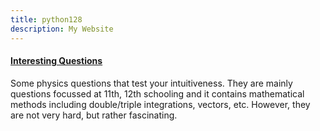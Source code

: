 ```yaml
---
title: python128
description: My Website
---
```



#### [Interesting Questions](https://python128.github.io/questions/)
Some physics questions that test your intuitiveness. They are mainly questions focussed at 11th, 12th schooling and it contains mathematical methods including double/triple integrations, vectors, etc. However, they are not very hard, but rather fascinating.
